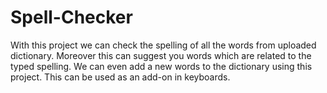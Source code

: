 # Spell-Checker
With this project we can check the spelling of all the words from uploaded dictionary. Moreover this can suggest you words which are related to the typed spelling. We can even add a new words to the dictionary using this project. This can be used as an add-on in keyboards.
